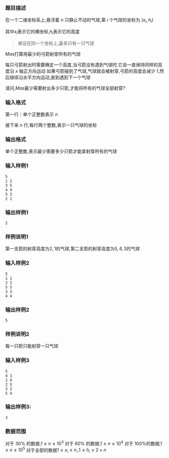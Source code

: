 ### 题目描述
在一个二维坐标系上,悬浮着 $n$ 只静止不动的气球,第 $i$ 个气球的坐标为 $(x_i, h_i)$

其中$x_i$表示它的横坐标,$h_i$表示它的高度

> 保证在同一个坐标上,最多只有一只气球

$Mas$打算用最少的弓箭射穿所有的气球

每只弓箭射出时需要确定一个高度,当弓箭没有遇到气球时,它会一直保持同样的高度沿 $x$ 轴正方向运动
如果弓箭碰到了气球,气球就会被射穿,弓箭的高度会减少 $1$,然后继续沿水平方向运动,直到遇到下一个气球

请问,$Mas$最少需要射出多少只箭,才能将所有的气球全部射穿?

### 输入格式
第一行：单个正整数表示 $n$

接下来 $n$ 行,每行两个整数,表示一只气球的坐标

### 输出格式
单个正整数,表示最少需要多少只箭才能拿射穿所有的气球
### 输入样例1
```
5
1 2
3 5
4 4
5 3
2 1
```
### 输出样例1
```
2
```
### 样例说明1
第一支箭的射穿高度为$2,1$的气球,第二支箭的射穿高度为$5,4,3$的气球
### 输入样例2
```
5
1 1
2 2
5 5
3 3
4 4
```
### 输出样例2
```
5
```
### 样例说明2
每一只箭只能射穿一只气球
### 输入样例3
```
5
4 1
1 4
2 5
3 2
5 4
```
### 输出样例3:
```
3
```
### 数据范围
对于 $30\%$ 的数据,$1\leq n\leq 10^3$
对于 $60\%$ 的数据,$1\leq n\leq 10^4$
对于 $100\%$的数据,$1\leq n\leq 10^5$
对于全部的数据$1\leq x_i\leq n,,1\leq h_i\leq 2 \times n$